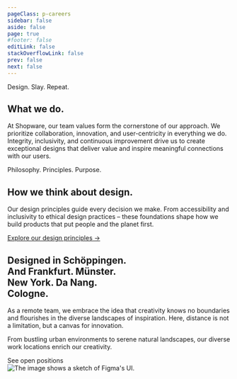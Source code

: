 ```yaml
---
pageClass: p-careers
sidebar: false
aside: false
page: true
#footer: false
editLink: false
stackOverflowLink: false
prev: false
next: false
---
```


<script setup>
import SwagTeam from "../components/team/SwagTeam.vue";
import SwagTeamHero from "../components/team/SwagTeamHero.vue";
import SwagFigmaCursor from "../components/team/SwagFigmaCursor.vue";
import SwagTeamValuesMarquee from "../components/team/SwagTeamValuesMarquee.vue";
</script>

<!-- HERO -->
<SwagTeamHero class="my-8 md:my-16 lg:my-30">
    <template #label>Our Crew</template>
    <template #title>Innovators. Rebels. Thinkers. Creators.</template>
    <template #content><p>At Shopware, we're not just a design team – we're a crew of passionate individuals driven by innovation, rebellion, deep thinking, and creativity. We are united by a common passion for pushing boundaries and redefining the norm of commerce.</p></template>
    <template #image>
    <picture>
    <source media="(prefers-color-scheme: dark)" srcset="/careers/sticker.png 4x">
    <img class="sticker w-full max-w-[200px] sm:max-w-[300px] md:max-w-[350px] lg:max-w-[410px] h-auto ml-0 sm:ml-[8%] md:ml-[10%] lg:ml-[12%]" decoding="async" loading="lazy" alt="A sketch of the Accessibility icon. The image is tinted in shades of green." srcset="/careers/sticker.png 4x" src="/careers/sticker.png">
    </picture>
    </template>
</SwagTeamHero>

<!-- TEAM OVERVIEW -->
<section class="mt-16 sm:mt-24 md:mt-32 lg:mt-40 mb-16 sm:mb-24 md:mb-32">
  <SwagTeam />
</section>

<!-- WHAT WE DO -->
<section class="mb-16 sm:mb-24 md:mb-32">
  <div class="mb-[40px] md:max-w-6/12">
    <div class="h-label">Design. Slay. Repeat.</div>
    <h2 class="h-homepage md:max-w-7/12">What we do.</h2>
    <p>
    At Shopware, our team values form the cornerstone of our approach. We prioritize collaboration, innovation, and user-centricity in everything we do. Integrity, inclusivity, and continuous improvement drive us to create exceptional designs that deliver value and inspire meaningful connections with our users.
    </p>
  </div>
  
  <div class="my-16">
    <SwagTeamValuesMarquee/>
  </div>
</section>

<!-- HOW WE THINK -->
<section class="mb-16 sm:mb-24 md:mb-32">
  <div class="md:max-w-8/12">
    <div class="h-label">Philosophy. Principles. Purpose.</div>
    <h2 class="h-homepage md:max-w-9/12">How we think about design.</h2>
    <p class="mb-6">
    Our design principles guide every decision we make. From accessibility and inclusivity to ethical design practices – these foundations shape how we build products that put people and the planet first.
    </p>
    <p>
      <a href="/foundations/">Explore our design principles →</a>
    </p>
  </div>
</section>

<!-- JOIN US CTA -->
<section class="join-us relative flex flex-col p-4 sm:p-6 md:p-8 lg:p-16 mb-16 sm:mb-20 md:mb-24 lg:mb-32 rounded-2xl lg:rounded-[32px] border border-slate-100 bg-gradient-to-br from-slate-50 to-transparent cursor-you overflow-hidden dark:border-slate-800 dark:from-slate-900 dark:to-transparent">
  <div class="left-join w-full lg:w-1/2 relative z-20 mb-8 lg:mb-0 lg:pr-8">
    <h2 class="text-xl sm:text-2xl md:text-3xl lg:text-[28px] font-semibold lg:font-semibold leading-tight lg:leading-[44px] tracking-tight lg:tracking-[-0.8px] mb-4 lg:mb-6 text-slate-900 dark:text-slate-100">
      Designed in Schöppingen.<br> 
      <span class="text-slate-600 dark:text-slate-400 font-medium">And Frankfurt. Münster. <br class="hidden sm:block">New York. Da Nang. <br class="hidden sm:block">Cologne.</span>
    </h2>
    <div class="space-y-4 lg:space-y-6 mb-6 lg:mb-8">
      <p class="text-base sm:text-lg lg:text-xl font-medium leading-relaxed text-slate-800 dark:text-slate-200">
        As a remote team, we embrace the idea that creativity knows no boundaries and flourishes in the diverse landscapes of inspiration. 
        <span class="text-slate-600 dark:text-slate-400">Here, distance is not a limitation, but a canvas for innovation.</span>
      </p>
      <p class="text-base sm:text-lg lg:text-xl font-medium leading-relaxed text-slate-800 dark:text-slate-200">
        <span class="text-slate-600 dark:text-slate-400">From bustling urban environments to serene natural landscapes, our diverse work locations enrich our creativity.</span>
      </p>
    </div>
    <SwagBtn href="https://www.shopware.com/de/jobs/#open-positions" class="--contrast" icon="long-arrow-right" icon-at="end">See open positions</SwagBtn>
  </div>
  <div class="hidden sm:block absolute inset-0 z-30 pointer-events-none">
    <SwagFigmaCursor/>
  </div>
  <div class="figma--interface hidden lg:block absolute bottom-0 right-0 w-1/2 max-w-[610px] z-10">
    <picture>
      <source media="(prefers-color-scheme: dark)" srcset="/careers/figma@dark.png">
      <img class="w-full h-auto rounded-bl-[32px]" decoding="async" loading="lazy" alt="The image shows a sketch of Figma's UI." srcset="/careers/figma.png" src="/careers/figma.png">
    </picture>
  </div>
</section>

  <style scoped lang="scss">
    .sticker {
      @apply block;
    }
    
    .figma--interface {
      img {
        // Remove the filter invert, let the picture element handle dark mode
      }
    }
    
    .join-us {
      // Remove the filter invert, use proper dark mode classes instead
    }
  </style>